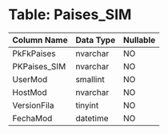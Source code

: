# Table: Paises_SIM

| Column Name | Data Type | Nullable |
|-------------|-----------|----------|
| PkFkPaises | nvarchar | NO |
| PKPaises_SIM | nvarchar | NO |
| UserMod | smallint | NO |
| HostMod | nvarchar | NO |
| VersionFila | tinyint | NO |
| FechaMod | datetime | NO |
